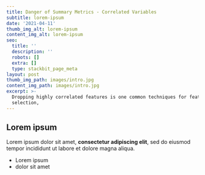 ```yaml
---
title: Danger of Summary Metrics - Correlated Variables
subtitle: lorem-ipsum
date: '2021-04-11'
thumb_img_alt: lorem-ipsum
content_img_alt: lorem-ipsum
seo:
  title: ''
  description: ''
  robots: []
  extra: []
  type: stackbit_page_meta
layout: post
thumb_img_path: images/intro.jpg
content_img_path: images/intro.jpg
excerpt: >-
  Dropping highly correlated features is one common techniques for feature
  selection, 
---
```

## Lorem ipsum

Lorem ipsum dolor sit amet, **consectetur adipiscing elit**, sed do eiusmod tempor incididunt ut labore et dolore magna aliqua.

- Lorem ipsum
- dolor sit amet